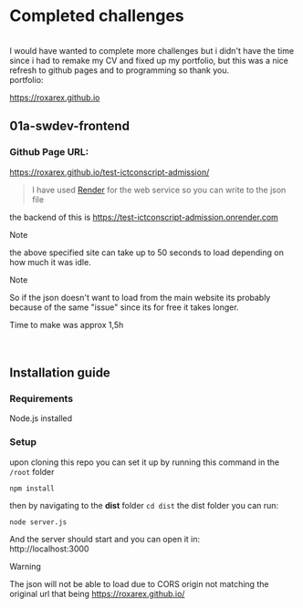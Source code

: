 # Completed challenges 
<br>
I would have wanted to complete more challenges but i didn't have the time since i had to remake my CV and fixed up my portfolio, but this was a nice refresh to github pages and to programming so thank you.

<br>
portfolio: <br>

https://roxarex.github.io


## 01a-swdev-frontend

### Github Page URL:

https://roxarex.github.io/test-ictconscript-admission/


> I have used [Render](https://render.com) for the web service so you can write to the json file <br>

the backend of this is https://test-ictconscript-admission.onrender.com

>[!NOTE]
the above specified site can take up to 50 seconds to load depending on how much it was idle.

>[!NOTE]
So if the json doesn't want to load from the main website its probably because of the same "issue" since its for free it takes longer.


Time to make was approx 1,5h
<br>
<br>
<br>

## Installation guide

### Requirements
Node.js installed
<br>

### Setup

upon cloning this repo you can set it up by running this command in the `/root` folder 
```
npm install
```

then by navigating to the **dist** folder `cd dist` the dist folder you can run:
```
node server.js
```

And the server should start and you can open it in: <br>
http://localhost:3000

>[!WARNING]
The json will not be able to load due to CORS origin not matching the original url that being https://roxarex.github.io/